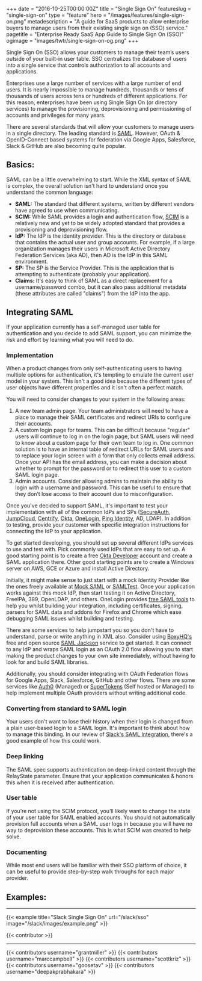 +++
date = "2016-10-25T00:00:00Z"
title = "Single Sign On"
featureslug = "single-sign-on"
type = "feature"
hero = "/images/features/single-sign-on.png"
metadescription = "A guide for SaaS products to allow enterprise buyers to manage users from their existing single sign on (SSO) service."
pagetitle = "Enterprise Ready SaaS App Guide to Single Sign On (SSO)"
ogimage = "images/twtr/single-sign-on-og.png"
+++

Single Sign On (SSO) allows your customers to manage their team’s users outside of your built-in user table. SSO centralizes the database of users into a single service that controls authorization to all accounts and applications.

Enterprises use a large number of services with a large number of end users. It is nearly impossible to manage hundreds, thousands or tens of thousands of users across tens or hundreds of different applications. For this reason, enterprises have been using Single Sign On (or directory services) to manage the provisioning, deprovisioning and permissioning of accounts and privileges for many years.

There are several standards that will allow your customers to manage users in a single directory. The leading standard is [SAML](https://en.wikipedia.org/wiki/Security_Assertion_Markup_Language). However, OAuth & OpenID-Connect based systems for federation via Google Apps, Salesforce, Slack & GitHub are also becoming quite popular.

## Basics:
SAML can be a little overwhelming to start. While the XML syntax of SAML is complex, the overall solution isn't hard to understand once you understand the common language:  
- **SAML:** The standard that different systems, written by different vendors have agreed to use when communicating.  
- **SCIM:** While SAML provides a login and authentication flow, [SCIM](http://www.simplecloud.info/) is a relatively new and yet to be widely adopted standard that provides a provisioning and deprovisioning flow.  
- **IdP:** The IdP is the identity provider. This is the directory or database that contains the actual user and group accounts. For example, if a large organization manages their users in Microsoft Active Directory Federation Services (aka AD), then AD is the IdP in this SAML environment.  
- **SP:** The SP is the Service Provider. This is the application that is attempting to authenticate (probably your application).  
- **Claims:** It's easy to think of SAML as a direct replacement for a username/password combo, but it can also pass additional metadata (these attributes are called "claims") from the IdP into the app.    

## Integrating SAML
If your application currently has a self-managed user table for authentication and you decide to add SAML support, you can minimize the risk and effort by learning what you will need to do.

### Implementation
When a product changes from only self-authenticating users to having multiple options for authentication, it's tempting to emulate the current user model in your system. This isn't a good idea because the different types of user objects have different properties and it isn't often a perfect match.

You will need to consider changes to your system in the following areas:

1. A new team admin page. Your team administrators will need to have a place to manage their SAML certificates and redirect URIs to configure their accounts.  
1. A custom login page for teams. This can be difficult because "regular" users will continue to log in on the login page, but SAML users will need to know about a custom page for their own team to log in. One common solution is to have an internal table of redirect URLs for SAML users and to replace your login screen with a form that only collects email address. Once your API has the email address, you can make a decision about whether to prompt for the password or to redirect this user to a custom SAML login page.  
1. Admin accounts. Consider allowing admins to maintain the ability to login with a username and password. This can be useful to ensure that they don’t lose access to their account due to misconfiguration.  

Once you've decided to support SAML, it's important to test your implementation with all of the common IdPs and SPs ([SecureAuth](https://www.secureauth.com), [JumpCloud](https://jumpcloud.com), [Centrify](https://www.centrify.com/), [Okta](https://www.okta.com), [OneLogin](https://www.onelogin.com), [Ping Identity](https://www.pingidentity.com), AD, LDAP). In addition to testing, provide your customer with specific integration instructions for connecting the IdP to your application.

To get started developing, you should set up several different IdPs services to use and test with. Pick commonly used IdPs that are easy to set up. A good starting point is to create a free [Okta Developer](https://developer.okta.com/) account and create a SAML application there. Other good starting points are to create a Windows server on AWS, GCE or Azure and install Active Directory.

Initially, it might make sense to just start with a mock Identity Provider like the ones freely available at [Mock SAML](https://mocksaml.com) or [SAMLTest](https://samltest.id). Once your application works against this mock IdP, then start testing it on Active Directory, FreeIPA, 389, OpenLDAP, and others. OneLogin provides [free SAML tools](https://www.samltool.com/online_tools.php) to help you whilst building your integration, including certificates, signing, parsers for SAML data and addons for Firefox and Chrome which ease debugging SAML issues whilst building and testing.

There are some services to help jumpstart you so you don't have to understand, parse or write anything in XML also. Consider using [BoxyHQ's](https://boxyhq.com) free and open source [SAML Jackson](https://github.com/boxyhq/jackson) service to get started. It can connect to any IdP and wraps SAML login as an OAuth 2.0 flow allowing you to start making the product changes to your own site immediately, without having to look for and build SAML libraries.

Additionally, you should consider integrating with OAuth Federation flows for Google Apps, Slack, Salesforce, GitHub and other flows. There are some services like [Auth0](https://www.auth0.com) (Managed) or [SuperTokens](https://supertokens.com) (Self hosted or Managed) to help implement multiple OAuth providers without writing additional code.

### Converting from standard to SAML login
Your users don't want to lose their history when their login is changed from a plain user-based login to a SAML login. It's important to think about how to manage this binding. In our review of [Slack's SAML Integration](/slack/sso), there's a good example of how this could work.

### Deep linking
The SAML spec supports authentication on deep-linked content through the RelayState parameter. Ensure that your application communicates & honors this when it is received after authentication.

### User table
If you’re not using the SCIM protocol, you’ll likely want to change the state of your user table for SAML enabled accounts. You should not automatically provision full accounts when a SAML user logs in because you will have no way to deprovision these accounts. This is what SCIM was created to help solve.

### Documenting
While most end users will be familiar with their SSO platform of choice, it can be useful to provide step-by-step walk throughs for each major provider.

## Examples:
----   
{{< example title="Slack Single Sign On" url="/slack/sso" image="/slack/images/example.png" >}}

{{< contributor >}}

----
{{< contributors username="grantmiller" >}}
{{< contributors username="marccampbell" >}}
{{< contributors username="scottkriz" >}}
{{< contributors username="goosetav" >}}
{{< contributors username="deepakprabhakara" >}}
